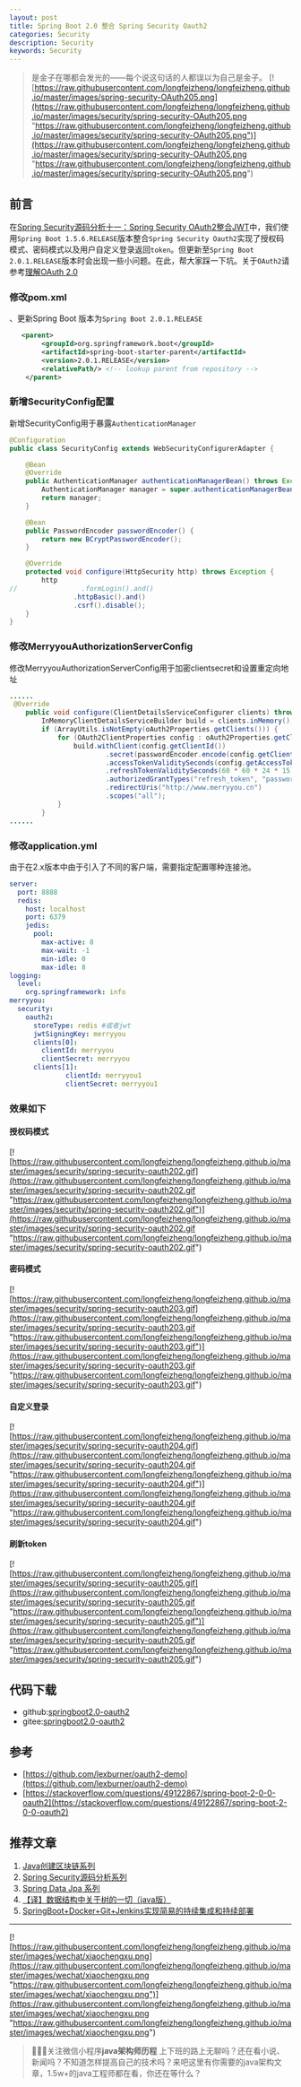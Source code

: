 ```yaml
---
layout: post
title: Spring Boot 2.0 整合 Spring Security Oauth2
categories: Security
description: Security
keywords: Security
---
```


> 是金子在哪都会发光的——每个说这句话的人都误以为自己是金子。
[![https://raw.githubusercontent.com/longfeizheng/longfeizheng.github.io/master/images/spring-security-OAuth205.png](https://raw.githubusercontent.com/longfeizheng/longfeizheng.github.io/master/images/security/spring-security-OAuth205.png "https://raw.githubusercontent.com/longfeizheng/longfeizheng.github.io/master/images/security/spring-security-OAuth205.png")](https://raw.githubusercontent.com/longfeizheng/longfeizheng.github.io/master/images/security/spring-security-OAuth205.png "https://raw.githubusercontent.com/longfeizheng/longfeizheng.github.io/master/images/security/spring-security-OAuth205.png")

## 前言 ##

在[Spring Security源码分析十一：Spring Security OAuth2整合JWT](https://longfeizheng.github.io/2018/01/23/Spring-Security%E6%BA%90%E7%A0%81%E5%88%86%E6%9E%90%E5%8D%81%E4%B8%80-Spring-Security-OAuth2%E6%95%B4%E5%90%88JWT/)中，我们使用`Spring Boot 1.5.6.RELEASE`版本整合`Spring Security Oauth2`实现了授权码模式、密码模式以及用户自定义登录返回`token`。但更新至`Spring Boot 2.0.1.RELEASE`版本时会出现一些小问题。在此，帮大家踩一下坑。关于`OAuth2`请参考[理解OAuth 2.0](http://www.ruanyifeng.com/blog/2014/05/oauth_2_0.html)

### 修改pom.xml

、更新Spring Boot 版本为`Spring Boot 2.0.1.RELEASE`

```xml
   <parent>
        <groupId>org.springframework.boot</groupId>
        <artifactId>spring-boot-starter-parent</artifactId>
        <version>2.0.1.RELEASE</version>
        <relativePath/> <!-- lookup parent from repository -->
    </parent>
```

### 新增SecurityConfig配置

新增SecurityConfig用于暴露`AuthenticationManager`

```java
@Configuration
public class SecurityConfig extends WebSecurityConfigurerAdapter {

    @Bean
    @Override
    public AuthenticationManager authenticationManagerBean() throws Exception {
        AuthenticationManager manager = super.authenticationManagerBean();
        return manager;
    }

    @Bean
    public PasswordEncoder passwordEncoder() {
        return new BCryptPasswordEncoder();
    }

    @Override
    protected void configure(HttpSecurity http) throws Exception {
        http
//                .formLogin().and()
                .httpBasic().and()
                .csrf().disable();
    }
}
```

### 修改MerryyouAuthorizationServerConfig

修改MerryyouAuthorizationServerConfig用于加密clientsecret和设置重定向地址

```java
......
 @Override
    public void configure(ClientDetailsServiceConfigurer clients) throws Exception {
        InMemoryClientDetailsServiceBuilder build = clients.inMemory();
        if (ArrayUtils.isNotEmpty(oAuth2Properties.getClients())) {
            for (OAuth2ClientProperties config : oAuth2Properties.getClients()) {
                build.withClient(config.getClientId())
                        .secret(passwordEncoder.encode(config.getClientSecret()))
                        .accessTokenValiditySeconds(config.getAccessTokenValiditySeconds())
                        .refreshTokenValiditySeconds(60 * 60 * 24 * 15)
                        .authorizedGrantTypes("refresh_token", "password", "authorization_code")//OAuth2支持的验证模式
                        .redirectUris("http://www.merryyou.cn")
                        .scopes("all");
            }
        }
......
```

### 修改application.yml

由于在2.x版本中由于引入了不同的客户端，需要指定配置哪种连接池。

```yaml
server:
  port: 8888
  redis:
    host: localhost
    port: 6379
    jedis:
      pool:
        max-active: 8
        max-wait: -1
        min-idle: 0
        max-idle: 8
logging:
  level:
    org.springframework: info
merryyou:
  security:
    oauth2:
      storeType: redis #或者jwt
      jwtSigningKey: merryyou
      clients[0]:
        clientId: merryyou
        clientSecret: merryyou
      clients[1]:
              clientId: merryyou1
              clientSecret: merryyou1

```

### 效果如下

#### 授权码模式

[![https://raw.githubusercontent.com/longfeizheng/longfeizheng.github.io/master/images/security/spring-security-oauth202.gif](https://raw.githubusercontent.com/longfeizheng/longfeizheng.github.io/master/images/security/spring-security-oauth202.gif "https://raw.githubusercontent.com/longfeizheng/longfeizheng.github.io/master/images/security/spring-security-oauth202.gif")](https://raw.githubusercontent.com/longfeizheng/longfeizheng.github.io/master/images/security/spring-security-oauth202.gif "https://raw.githubusercontent.com/longfeizheng/longfeizheng.github.io/master/images/security/spring-security-oauth202.gif")

#### 密码模式

[![https://raw.githubusercontent.com/longfeizheng/longfeizheng.github.io/master/images/security/spring-security-oauth203.gif](https://raw.githubusercontent.com/longfeizheng/longfeizheng.github.io/master/images/security/spring-security-oauth203.gif "https://raw.githubusercontent.com/longfeizheng/longfeizheng.github.io/master/images/security/spring-security-oauth203.gif")](https://raw.githubusercontent.com/longfeizheng/longfeizheng.github.io/master/images/security/spring-security-oauth203.gif "https://raw.githubusercontent.com/longfeizheng/longfeizheng.github.io/master/images/security/spring-security-oauth203.gif")

#### 自定义登录

[![https://raw.githubusercontent.com/longfeizheng/longfeizheng.github.io/master/images/security/spring-security-oauth204.gif](https://raw.githubusercontent.com/longfeizheng/longfeizheng.github.io/master/images/security/spring-security-oauth204.gif "https://raw.githubusercontent.com/longfeizheng/longfeizheng.github.io/master/images/security/spring-security-oauth204.gif")](https://raw.githubusercontent.com/longfeizheng/longfeizheng.github.io/master/images/security/spring-security-oauth204.gif "https://raw.githubusercontent.com/longfeizheng/longfeizheng.github.io/master/images/security/spring-security-oauth204.gif")

#### 刷新token

[![https://raw.githubusercontent.com/longfeizheng/longfeizheng.github.io/master/images/security/spring-security-oauth205.gif](https://raw.githubusercontent.com/longfeizheng/longfeizheng.github.io/master/images/security/spring-security-oauth205.gif "https://raw.githubusercontent.com/longfeizheng/longfeizheng.github.io/master/images/security/spring-security-oauth205.gif")](https://raw.githubusercontent.com/longfeizheng/longfeizheng.github.io/master/images/security/spring-security-oauth205.gif "https://raw.githubusercontent.com/longfeizheng/longfeizheng.github.io/master/images/security/spring-security-oauth205.gif")

## 代码下载 ##

- github:[springboot2.0-oauth2](https://github.com/longfeizheng/springboot2.0-oauth2)
- gitee:[springboot2.0-oauth2](https://gitee.com/merryyou/springboot2.0-oauth2)

## 参考 ##
- [https://github.com/lexburner/oauth2-demo](https://github.com/lexburner/oauth2-demo)
- [https://stackoverflow.com/questions/49122867/spring-boot-2-0-0-oauth2](https://stackoverflow.com/questions/49122867/spring-boot-2-0-0-oauth2)

## 推荐文章
1. [Java创建区块链系列](https://longfeizheng.github.io/categories/#%E5%8C%BA%E5%9D%97%E9%93%BE)
2. [Spring Security源码分析系列](https://longfeizheng.github.io/categories/#Security)
3. [Spring Data Jpa 系列](https://longfeizheng.github.io/categories/#JPA)
4. [【译】数据结构中关于树的一切（java版）](https://longfeizheng.github.io/2018/04/16/%E6%95%B0%E6%8D%AE%E7%BB%93%E6%9E%84%E4%B8%AD%E4%BD%A0%E9%9C%80%E8%A6%81%E7%9F%A5%E9%81%93%E7%9A%84%E5%85%B3%E4%BA%8E%E6%A0%91%E7%9A%84%E4%B8%80%E5%88%87/)
5. [SpringBoot+Docker+Git+Jenkins实现简易的持续集成和持续部署](https://longfeizheng.github.io/2018/04/22/SpringBoot+Docker+Git+Jenkins%E5%AE%9E%E7%8E%B0%E7%AE%80%E6%98%93%E7%9A%84%E6%8C%81%E7%BB%AD%E9%9B%86%E6%88%90%E5%92%8C%E9%83%A8%E7%BD%B2/)

---

[![https://raw.githubusercontent.com/longfeizheng/longfeizheng.github.io/master/images/wechat/xiaochengxu.png](https://raw.githubusercontent.com/longfeizheng/longfeizheng.github.io/master/images/wechat/xiaochengxu.png "https://raw.githubusercontent.com/longfeizheng/longfeizheng.github.io/master/images/wechat/xiaochengxu.png")](https://raw.githubusercontent.com/longfeizheng/longfeizheng.github.io/master/images/wechat/xiaochengxu.png "https://raw.githubusercontent.com/longfeizheng/longfeizheng.github.io/master/images/wechat/xiaochengxu.png")

> 🙂🙂🙂关注微信小程序**java架构师历程**
上下班的路上无聊吗？还在看小说、新闻吗？不知道怎样提高自己的技术吗？来吧这里有你需要的java架构文章，1.5w+的java工程师都在看，你还在等什么？